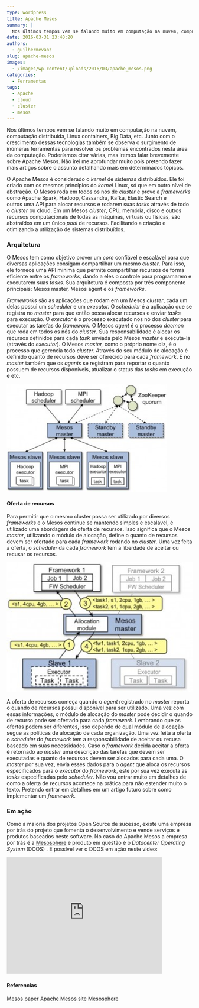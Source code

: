 ```yaml
---
type: wordpress
title: Apache Mesos
summary: |
  Nos últimos tempos vem se falando muito em computação na nuvem, computação distribuída, Linux containers, Big Data, etc. Junto com o crescimento dessas tecnologias também se observa o surgimento de inúmeras ferramentas para resolver os problemas encontrados nesta área da computação. Poderíamos citar várias, mas iremos falar brevemente sobre Apache Mesos. Não irei me aprofundar muito pois pretendo fazer mais artigos sobre o assunto detalhando mais em determinados tópicos.
date: 2016-03-31 23:40:20
authors:
  - guilhermevanz
slug: apache-mesos
images:
  - /images/wp-content/uploads/2016/03/apache_mesos.png
categories:
  - Ferramentas
tags:
  - apache
  - cloud
  - cluster
  - mesos
---
```


Nos últimos tempos vem se falando muito em computação na nuvem, computação distribuída, Linux containers, Big Data, etc. Junto com o crescimento dessas tecnologias também se observa o surgimento de inúmeras ferramentas para resolver os problemas encontrados nesta área da computação. Poderíamos citar várias, mas iremos falar brevemente sobre Apache Mesos. Não irei me aprofundar muito pois pretendo fazer mais artigos sobre o assunto detalhando mais em determinados tópicos.

O Apache Mesos é considerado o <em>kernel</em> de sistemas distribuídos. Ele foi criado com os mesmos princípios do <em>kernel</em> Linux, só que em outro nível de abstração. O Mesos roda em todos os nós de <em>cluster</em> e prove a <em>frameworks</em> como Apache Spark, Hadoop, Cassandra, Kafka, Elastic Search e outros uma API para alocar recursos e rodarem suas <em>tasks</em> através de todo o <em>cluster</em> ou cloud. Em um Mesos <em>cluster</em>, CPU, memória, disco e outros recursos computacionais de todas as máquinas, virtuais ou físicas, são abstraídos em um único <em>pool</em> de recursos. Facilitando a criação e otimizando a utilização de sistemas distribuídos.

<!--more-->
<h3><strong>Arquitetura</strong></h3>
O Mesos tem como objetivo prover um <em>core</em> confiável e escalável para que diversas aplicações consigam compartilhar um mesmo <em>cluster</em>. Para isso, ele fornece uma API mínima que permite compartilhar recursos de forma eficiente entre os <em>frameworks,</em> dando a eles o controle para programarem e executarem suas <em>tasks</em>. Sua arquitetura é composta por três componente principais: Mesos master, Mesos agent e os <em>frameworks</em>.

<em>Frameworks</em> são as aplicações que rodam em um Mesos <em>cluster</em>, cada um delas possui um <em>scheduler </em>e um<em> executor. </em>O <em>scheduler</em> é a aplicação que se registra no <em>master</em> para que então possa alocar recursos e enviar <em>tasks</em> para execução. O <em>executor</em> é o processo executado nos nó dos <em>cluster</em> para executar as tarefas do <em>framework.</em> O Mesos <em>agent</em> é o processo <em>daemon</em> que roda em todos os nós do <em>cluster</em>. Sua responsabilidade é alocar os recursos definidos para cada <em>task</em> enviada pelo Mesos <em>master</em> e executa-la (através do <em>executor</em>). O Mesos <em>master, </em>como o próprio nome diz, é o processo que gerencia todo<em> cluster. A</em>través do seu módulo de alocação é definido quanto de recursos deve ser oferecido para cada <em>framework</em>. É no <em>master</em> também que os <em>agents</em> se registram para reportar o quanto possuem de recursos disponíveis, atualizar o status das <em>tasks</em> em execução e etc.

<a href="/images/wp-content/uploads/2016/03/architecture3.jpg" rel="attachment wp-att-5032"><img class="wp-image-5032 aligncenter" src="/images/wp-content/uploads/2016/03/architecture3-300x202.jpg" alt="architecture3" width="434" height="292" /></a>
<h4>Oferta de recursos</h4>
Para permitir que o mesmo cluster possa ser utilizado por diversos <em>frameworks</em> e o Mesos continue se mantendo simples e escalável, é utilizado uma abordagem de oferta de recursos. Isso significa que o Mesos <em>master</em>, utilizando o módulo de alocação, define o quanto de recursos devem ser ofertado para cada <em>framework</em> rodando no <em>cluster</em>. Uma vez feita a oferta, o <em>scheduler</em> da cada <em>framework</em> tem a liberdade de aceitar ou recusar os recursos.

<a href="/images/wp-content/uploads/2016/03/mesos_resource_offers.jpg" rel="attachment wp-att-5044"><img class="wp-image-5044 aligncenter" src="/images/wp-content/uploads/2016/03/mesos_resource_offers-300x207.jpg" alt="mesos_resource_offers" width="509" height="351" /></a>

A oferta de recursos começa quando o <em>agent</em> registrado no <em>master</em> reporta o quando de recursos possui disponível para ser utilizado. Uma vez com essas informações, o módulo de alocação do <em>master</em> pode decidir o quando de recurso pode ser ofertado para cada <em>framework</em>. Lembrando que as ofertas podem ser diferentes, isso depende de qual módulo de alocação segue as políticas de alocação de cada organização. Uma vez feita a oferta o <em>scheduler</em> do <em>framework</em> tem a responsabilidade de aceitar ou recusa baseado em suas necessidades. Caso o <em>framework</em> decida aceitar a oferta é retornado ao <em>master</em> uma descrição das tarefas que devem ser executadas e quanto de recursos devem ser alocados para cada uma. O <em>master</em> por sua vez, envia esses dados para o <em>agent</em> que aloca os recursos especificados para o <em>executor</em> do <em>framework</em>, este por sua vez executa as <em>tasks</em> especificadas pelo <em>scheduler</em>. Não vou entrar muito em detalhes de como a oferta de recursos acontece na prática para não estender muito o texto. Pretendo entrar em detalhes em um artigo futuro sobre como implementar um <em>framework.</em>
<h3>Em ação</h3>
Como a maioria dos projetos Open Source de sucesso, existe uma empresa por trás do projeto que fomenta o desenvolvimento e vende serviços e produtos baseados neste software. No caso do Apache Mesos a empresa por trás é a <a href="https://mesosphere.com/" target="_blank">Mesosphere</a> e produto em questão é o <em>Datacenter Operating System</em> (DCOS) . É possível ver o DCOS em ação neste video:
<p class="aligncenter"><iframe class="aligncenter" src="https://www.youtube.com/embed/0I6qG9RQUnY" width="420" height="315" frameborder="0" allowfullscreen="allowfullscreen"></iframe></p>

<h4>Referencias</h4>
<a href="https://www.cs.berkeley.edu/~alig/papers/mesos.pdf">Mesos paper</a>
<a href="http://mesos.apache.org/">Apache Mesos site</a>
<a href="http://mesosphere.com/">Mesosphere</a>
